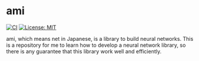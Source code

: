 # ami

[![CI](https://github.com/ikanago/ami/actions/workflows/ci.yml/badge.svg?branch=main)](https://github.com/ikanago/ami/actions/workflows/ci.yml)
[![License: MIT](https://img.shields.io/badge/License-MIT-blue.svg)](https://opensource.org/licenses/MIT)

ami, which means net in Japanese, is a library to build neural networks.
This is a repository for me to learn how to develop a neural network library, so there is any guarantee that this library work well and efficiently.

